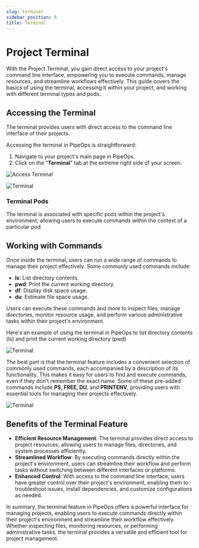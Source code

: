 ```yaml
---
slug: terminal
sidebar_position: 6
title: Terminal
---
```


# Project Terminal

With the Project Terminal, you gain direct access to your project's command line interface, empowering you to execute commands, manage resources, and streamline workflows effectively. This guide covers the basics of using the terminal, accessing it within your project, and working with different terminal types and pods.



## Accessing the Terminal

The terminal provides users with direct access to the command line interface of their projects.

Accessing the terminal in PipeOps is straightforward:

1. Navigate to your project's main page in PipeOps.
2. Click on the "**Terminal**" tab at the extreme right side of your screen.

![Access Terminal](https://pub-950943fa1bc54978bed46ef104f9d81a.r2.dev/Documentation%20Images/project-terminal-access.png)

![Terminal](https://pub-950943fa1bc54978bed46ef104f9d81a.r2.dev/Documentation%20Images/project-terminal.png)



### Terminal Pods

The terminal is associated with specific pods within the project's environment, allowing users to execute commands within the context of a particular pod.



## Working with Commands

Once inside the terminal, users can run a wide range of commands to manage their project effectively. Some commonly used commands include:

- **ls**: List directory contents.
- **pwd**: Print the current working directory.
- **df**: Display disk space usage.
- **du**: Estimate file space usage.

Users can execute these commands and more to inspect files, manage directories, monitor resource usage, and perform various administrative tasks within their project's environment.

Here's an example of using the terminal in PipeOps to list directory contents (ls) and print the current working directory (pwd)

![Terminal](https://pub-950943fa1bc54978bed46ef104f9d81a.r2.dev/Documentation%20Images/project-terminal-in-use.png)

The best part is that the terminal feature includes a convenient selection of commonly used commands, each accompanied by a description of its functionality. This makes it easy for users to find and execute commands, even if they don't remember the exact name. Some of these pre-added commands include **PS, FREE, DU**, and **PRINTENV**, providing users with essential tools for managing their projects effectively.

![Terminal](https://pub-950943fa1bc54978bed46ef104f9d81a.r2.dev/Documentation%20Images/project-terminal-printenv.png)

## Benefits of the Terminal Feature

- **Efficient Resource Management**: The terminal provides direct access to project resources, allowing users to manage files, directories, and system processes efficiently.
- **Streamlined Workflow**: By executing commands directly within the project's environment, users can streamline their workflow and perform tasks without switching between different interfaces or platforms.
- **Enhanced Control**: With access to the command line interface, users have greater control over their project's environment, enabling them to troubleshoot issues, install dependencies, and customize configurations as needed.

In summary, the terminal feature in PipeOps offers a powerful interface for managing projects, enabling users to execute commands directly within their project's environment and streamline their workflow effectively. Whether inspecting files, monitoring resources, or performing administrative tasks, the terminal provides a versatile and efficient tool for project management.
